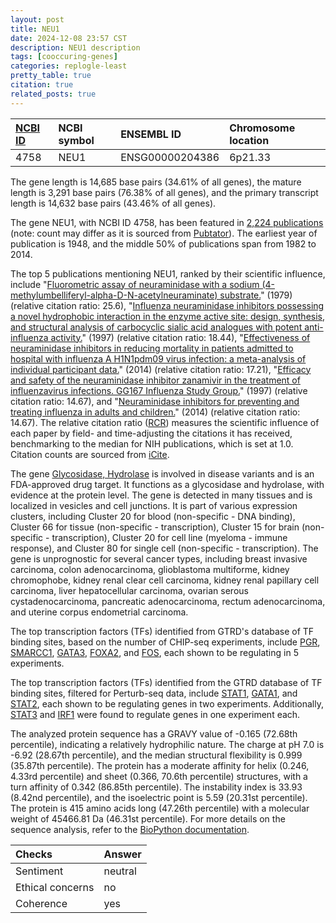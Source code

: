 ```yaml
---
layout: post
title: NEU1
date: 2024-12-08 23:57 CST
description: NEU1 description
tags: [cooccuring-genes]
categories: replogle-least
pretty_table: true
citation: true
related_posts: true
---
```




| [NCBI ID](https://www.ncbi.nlm.nih.gov/gene/4758) | NCBI symbol | ENSEMBL ID | Chromosome location |
| :-------- | :------- | :-------- | :------- |
| 4758  | NEU1 | ENSG00000204386 | 6p21.33 |



The gene length is 14,685 base pairs (34.61% of all genes), the mature length is 3,291 base pairs (76.38% of all genes), and the primary transcript length is 14,632 base pairs (43.46% of all genes).


The gene NEU1, with NCBI ID 4758, has been featured in [2,224 publications](https://pubmed.ncbi.nlm.nih.gov/?term=%22NEU1%22) (note: count may differ as it is sourced from [Pubtator](https://academic.oup.com/nar/article/47/W1/W587/5494727)). The earliest year of publication is 1948, and the middle 50% of publications span from 1982 to 2014.


The top 5 publications mentioning NEU1, ranked by their scientific influence, include "[Fluorometric assay of neuraminidase with a sodium (4-methylumbelliferyl-alpha-D-N-acetylneuraminate) substrate.](https://pubmed.ncbi.nlm.nih.gov/464297)" (1979) (relative citation ratio: 25.6), "[Influenza neuraminidase inhibitors possessing a novel hydrophobic interaction in the enzyme active site: design, synthesis, and structural analysis of carbocyclic sialic acid analogues with potent anti-influenza activity.](https://pubmed.ncbi.nlm.nih.gov/16526129)" (1997) (relative citation ratio: 18.44), "[Effectiveness of neuraminidase inhibitors in reducing mortality in patients admitted to hospital with influenza A H1N1pdm09 virus infection: a meta-analysis of individual participant data.](https://pubmed.ncbi.nlm.nih.gov/24815805)" (2014) (relative citation ratio: 17.21), "[Efficacy and safety of the neuraminidase inhibitor zanamivir in the treatment of influenzavirus infections. GG167 Influenza Study Group.](https://pubmed.ncbi.nlm.nih.gov/9302301)" (1997) (relative citation ratio: 14.67), and "[Neuraminidase inhibitors for preventing and treating influenza in adults and children.](https://pubmed.ncbi.nlm.nih.gov/24718923)" (2014) (relative citation ratio: 14.67). The relative citation ratio ([RCR](https://journals.plos.org/plosbiology/article?id=10.1371/journal.pbio.1002541)) measures the scientific influence of each paper by field- and time-adjusting the citations it has received, benchmarking to the median for NIH publications, which is set at 1.0. Citation counts are sourced from [iCite](https://icite.od.nih.gov).


The gene [Glycosidase, Hydrolase](https://www.proteinatlas.org/[Ensembl]-[Gene]) is involved in disease variants and is an FDA-approved drug target. It functions as a glycosidase and hydrolase, with evidence at the protein level. The gene is detected in many tissues and is localized in vesicles and cell junctions. It is part of various expression clusters, including Cluster 20 for blood (non-specific - DNA binding), Cluster 66 for tissue (non-specific - transcription), Cluster 15 for brain (non-specific - transcription), Cluster 20 for cell line (myeloma - immune response), and Cluster 80 for single cell (non-specific - transcription). The gene is unprognostic for several cancer types, including breast invasive carcinoma, colon adenocarcinoma, glioblastoma multiforme, kidney chromophobe, kidney renal clear cell carcinoma, kidney renal papillary cell carcinoma, liver hepatocellular carcinoma, ovarian serous cystadenocarcinoma, pancreatic adenocarcinoma, rectum adenocarcinoma, and uterine corpus endometrial carcinoma.


The top transcription factors (TFs) identified from GTRD's database of TF binding sites, based on the number of CHIP-seq experiments, include [PGR](https://www.ncbi.nlm.nih.gov/gene/5241), [SMARCC1](https://www.ncbi.nlm.nih.gov/gene/6599), [GATA3](https://www.ncbi.nlm.nih.gov/gene/2625), [FOXA2](https://www.ncbi.nlm.nih.gov/gene/3170), and [FOS](https://www.ncbi.nlm.nih.gov/gene/2353), each shown to be regulating in 5 experiments.


The top transcription factors (TFs) identified from the GTRD database of TF binding sites, filtered for Perturb-seq data, include [STAT1](https://www.ncbi.nlm.nih.gov/gene/6829), [GATA1](https://www.ncbi.nlm.nih.gov/gene/2623), and [STAT2](https://www.ncbi.nlm.nih.gov/gene/6872), each shown to be regulating genes in two experiments. Additionally, [STAT3](https://www.ncbi.nlm.nih.gov/gene/6749) and [IRF1](https://www.ncbi.nlm.nih.gov/gene/8243) were found to regulate genes in one experiment each.








The analyzed protein sequence has a GRAVY value of -0.165 (72.68th percentile), indicating a relatively hydrophilic nature. The charge at pH 7.0 is -6.92 (28.67th percentile), and the median structural flexibility is 0.999 (35.87th percentile). The protein has a moderate affinity for helix (0.246, 4.33rd percentile) and sheet (0.366, 70.6th percentile) structures, with a turn affinity of 0.342 (86.85th percentile). The instability index is 33.93 (8.42nd percentile), and the isoelectric point is 5.59 (20.31st percentile). The protein is 415 amino acids long (47.26th percentile) with a molecular weight of 45466.81 Da (46.31st percentile). For more details on the sequence analysis, refer to the [BioPython documentation](https://biopython.org/docs/1.75/api/Bio.SeqUtils.ProtParam.html).



| Checks    | Answer |
| :-------- | :------- |
| Sentiment  | neutral   |
| Ethical concerns | no     |
| Coherence    | yes    |